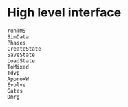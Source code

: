 # High level interface

```@docs
runTMS
SimData
Phases
CreateState
SaveState
LoadState
ToMixed
Tdvp
ApproxW
Evolve
Gates
Dmrg
```
